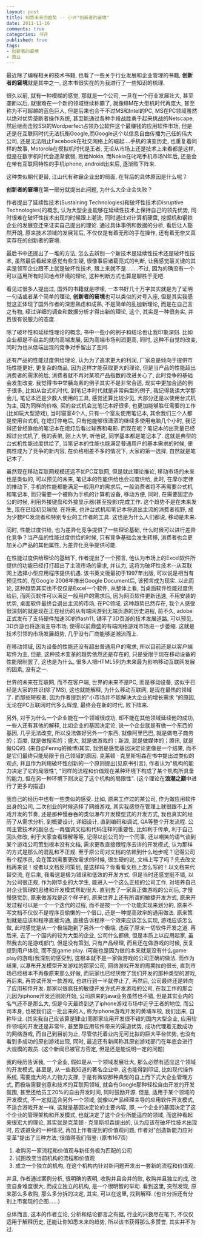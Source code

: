 ```yaml
---
layout: post
title: 知悉未来的趋势 -- 小评"创新者的窘境"
date: 2011-11-16
comments: true
categories: 书评
published: true
tags: 
- 创新者的窘境
- 商业
---
```


最近除了编程相关的技术书籍, 也看了一些关于行业发展和企业管理的书籍, **创新者的窘境**就是其中之一, 这本书很实在的为我进行了一些知识的梳理.  

<!-- more -->
<!-- toc-begin -->
<!-- toc-end -->

很久以前, 就有一种模糊的感觉, 那就是一个公司, 一旦在一个行业发展壮大, 甚至垄断以后, 就很难在一个新的领域继续称霸了, 就像IBM在大型机时代再庞大, 甚至称为不可超越的蓝色巨人, 但是后来也会干不过MS和Intel的PC, MS在PC领域虽然以绝对优势垄断者操作系统, 甚至能通过各种手段战胜勇于起来挑战的Netscape, 然后继而击败SSI的Wordperfect占领办公软件这个最赚钱的应用软件市场, 但是还是在互联网时代无法抗衡Google,而Google这个以信息自由传播为己任的伟大公司, 还是无法阻止Facebook在社交网络上的崛起....手机的演变历史, 也重复着同样的故事, Motorola在模拟机时代是王者, 无论从市场上还是技术上来看都是这样, 但是在数字机时代会逐渐衰弱, 败给Nokia, 而Nokia在叱咤手机市场N年后, 还是会在带有互联网特性的手机iphone, android出来后, 逐渐败下阵来.  

这种类似朝代更替, 江山代有称霸企业出的局面, 在背后的具体原因是什么呢？

**创新者的窘境**在第一部分就提出此问题, 为什么大企业会失败？

作者提出了延续性技术(Sustaining Technologies)和破坏性技术(Disruptive Technologies)的概念, 认为大型企业能够在延续性技术上保持自己的领先优势, 同时很难在破坏性技术出现的时候跟上潮流, 同时通过对计算机硬盘, 挖掘机和钢铁企业的发展变迁来证实自己提出的理论.  通过具体事例和数据的分析, 看后让人豁然开朗, 原来技术领域的发展背后, 不仅仅是有着无形的手在操作, 还有着无奈又真实存在的创新者的窘境.  

最后书中还提出了一堆的方法, 怎么去辨别一个新技术是延续性技术还是破坏性技术, 虽然最后看起来感觉有些生硬, 很像事后诸葛亮式的判断, 让我感觉最关键的其实是领军企业跟不上就是破坏性技术, 跟上来就不是........不过, 因为的确没有一个可以适用所有时间地点环境的理论, 这种判断方式也算是聊胜于无吧.  

看见过很多人提出过, 国外的书籍就是啰嗦, 一本书好几十万字其实就是为了证明一句话或者某个简单的理论, **创新者的窘境**也可以类似的对号入座, 但是其实我感觉这正体现了国外作者的深思熟虑和成熟, 不是简单的乱抛新理论, 而是在自己言之有物, 经过详细的调查和数据分析才得出新的理论, 这个, 其实是一种很务实, 并且很有说服力的态度.  

除了破坏性和延续性理论的概念, 书中一些小的例子和结论也让我印象深刻.  比如企业都是不自主的就向高端发展, 因为高端市场利润更高, 同时, 这种不自觉的改变, 同时为也从低端出现的竞争对手留出了空间.  

还有产品的性能过度供给理论, 认为为了追求更大的利润, 厂家总是倾向于提供市场性能更好, 更复杂的商品, 因为这样才能获取更大的理论, 但是当产品的性能超出消费者的需求的后, 消费者就不再对某项产品指数的改进关心了, 此时竞争的基础会发生改变.  我觉得书中举胰岛素的例子其实不是非常合适, 现实中更加合适的例子很多, 比如从台式机时代, 到笔记本时代就是非常典型的例子, 我记得我读大学那会儿, 笔记本还是少数人使用的工具, 感觉还算比较少见, 大部分还是以使用台式机为主, 因为同样的价格, 买的台式机会比笔记本好很多, 也更加能够胜任需要的工作(比如玩大型游戏), 当时寝室4个人, 只有一个室友使用笔记本, 其余我们三个人都是使用台式机, 在熄灯停电后, 只有他能够很潇洒的继续多使用电脑几个小时, 我记得还曾经靠他的笔记本在熄灯后看过球赛和电影.  而现在呢？笔记本的出货量已经超过台式机了, 我的表弟, 刚上大学, 听他说, 同学基本都是笔记本了.  这就是典型的台式机性能过度供给了, 当笔记本的性能也能满足普通用户的基本需求的时候, 便携性成为了竞争的新内容, 在价格相差不多的情况下,  大家的第一选择, 自然就是笔记本了.  

虽然现在移动互联网规模还远不如PC互联网, 但是就此理论推论, 移动市场的未来也是类似的, 可以预见的未来, 笔记本的性能供给也会过度供给, 此时, 在摩尔定律的推动下, 手机的性能都能满足一般用户的需求后, 一般消费者将不再需要台式机和笔记本, 而只需要一个被称为手机的计算机设备, 移动方便, 同时, 在需要固定办公的时候, 利用外接键盘和外接显示器(甚至投影)完成工作.  这个趋势不是在未来发生, 现在已经初见端倪.  在将来, 也许台式机和笔记本将退出主流的消费者视野, 成为少数PC发烧者和特别专业的工作者的工具.  这也是为什么人们都说, 移动是未来.  

同时, 性能过度供给, 也为差异化竞争提供了一些理论基础, 什么时候可以进行差异化竞争？当产品的性能过度供给的时候, 只有竞争基础会发生转移, 消费者也会更加关心产品的其他属性, 为差异化竞争提供可能.  

在性能过度供给理论的基础下, 作者提出了一个预言, 他认为市场上的Excel软件所提供的功能已经打打超出了主流市场的需求, 并认为, 这将为破坏性技术--从互联网上选择小型应用程序提供机遇.  该书英文版最初于1997年出版, 可以说是相当有预见性的, 在Google 2006年推出Google Document后, 该预言成为现实.  以此而论, 这种趋势其实也不仅仅是Excel一个软件, 从整体上看, 当桌面软件性能过度供给后, 而网页软件可以满足一般用户的需求后, 因为网页软件更新迅速, 不用安装的优势, 桌面软件最终会退出主流的市场, 在PC领域, 这种趋势已然存在, 我个人感受很深刻的就是现在正在经历的从有端网游到无端页游的历史进程, 前不久, adobe正式发布了支持硬件加速3D的flash11, 铺平了3D页游的技术发展道路, 可以预见, 3D页游也将逐渐主导市场, 使得以前鼎盛的有端网络游戏市场进一步萎缩.  这就是技术引领的市场发展趋势, 几乎没有厂商能够逆潮流而上.  

在移动领域, 因为设备的性能还没有超出普通用户的需求, 所以目前还是以客户端软件为主, 但是, 这种技术变革的趋势依然还是存在的, 只是受限于现在移动设备的性能限制罢了, 这也是为什么, 很多人把HTML5列为未来最为影响移动互联网发展的因素, 没有之一.  

世界的未来在互联网, 而不在客户端, 世界的未来不是PC, 而是移动设备, 这似乎已经是大家的共识(除了MS), 这也就能解释, 为什么移动互联网, 是现在最热的领域了.  而那些短视者, 因为作者提到的"小市场并不能解决大企业的增长需求 "的原因, 无论在PC互联网时代多么辉煌, 最终会在新的时代, 败下阵来.  

另外, 对于为什么一个企业能在一个领域很成功, 却不能在其他领域延续他的成功, 一些人还有其他的解释, 比如企业的基因决定论, 说一个企业就是有做一个东西的基因, 几乎无法改变, 所以没法做好另外一个东西, 就像阿里巴巴, 就是做电子商务的；百度, 就是做搜索的；盛大, 就是做游戏的；新浪, 就是做媒体的；腾讯, 就是做QQ的.  (来自@Fenng的微博)其实, 我倒是感觉基因决定论更像是一个结果, 而不是它们最终只能局限于自己领域的原因.  克莱顿 · 克里斯坦森在书中提出过类似的观点, 并且作为利用破坏性创新的一个原则提出(见原书引言), 作者认为"机构的能力决定了它的局限性", "同样的流程和价值观在某种环境下构成了某个机构所具备的能力, 但在另一种环境下则决定了这个机构的局限性".  (这个理论在**浪潮之巅**中进行了更多的描述)

我自己的经历中也有一些类似的感受.  比如, 原来工作过的某公司, 作为做应用软件出身的公司, 二次创业的时候选择了网络游戏, 其实我感觉在管理上就很跟不上游戏开发的节奏, 还是那种慢吞吞的类似瀑布开发模型式的开发方式, 我也真实的经历了从需求分析, 到概要设计, 详细设计, 直到编码和调试, QA等整个开发流程.  公司主管技术的副总也一再强调文档和代码注释的重要性, 比如利于传承, 利于自己回头修改, 利于大家查看理解等等, 记得以前公司的一个同事, 还以嘲笑的语气谈到某个游戏公司策划根本没有文档, 需求更改直接跟程序去讲的开发模式, 认为那样的方式是那么的混乱和不正规.  至于原公司对文档的依赖到什么地步呢？记得公司有个程序员, 会在策划需要更改需求的时候, 很生硬的说, 文档上写了吗？先去改文档再来说！或者以文档反问策划, 是这样吗？你看看文档上怎么写的！以文档来代替交流, 在后来, 我看这是极为错误和低效的开发方式.  但是当时还感觉挺不错, 以为公司很正规, 作为刚毕业的大学生, 能进入一个这么正规的公司工作, 对培养自己对企业管理的思维和开发模式帮助很大.  直到去了一家真正做游戏的公司后, 才慢慢感觉到, 原来做游戏是这个样子的, 原来世界上还有所谓的敏捷开发方式, 原来开发过程可以是一个一个迭代的过程, 而不是按一个一个功能实现来划分的, 原来不写文档不仅仅不是程序员偷懒的一个借口, 还是一种提高效率的通用做法.  原来策划就是应该和程序直接沟通, 直接告诉程序一个效果应该怎么实现, 游戏应该怎么做, 此时感觉是从一个极端跑到了另外一个极端, 违反了原来一切软件开发之道.  再后来, 去了一个国内的较为大型的企业, 公司什么都做, 但是本质上以应用起家, 虽然我去的是游戏部门, 但是没有策划, 只有产品经理, 而且还在做游戏的时候, 反复提到用户体验, 而不是game play.  (可能也是因为做的本来就是没有什么game play的游戏)我深刻的感受到, 这根本就不是一家做游戏的公司正确的做法.  而作为结果, 以瀑布开发模型开发游戏的那家公司, 网络游戏开发的周期拉的很长, 直到市场已经根本不再像原来那么好做, 而玩家也已经厌倦了我们开发的那种类型的游戏, 再后来, 再尝试开发一款游戏, 也进行到一半就停止了, 再然后, 公司最终还是转向了应用软件开发.  那家以很疯狂的敏捷开发方式开发游戏的公司, 在我工作的那会儿因为iphone开发还刚刚开始, 公司原来的java业务虽然也不错, 但是其实业内的名气还不是那么大, 但是今天最终到达了iphone游戏市场中近乎王者的地位, 而公司本身, 也被我们这一批出来的人, 称为iphone游戏开发的黄埔军校, 我们出来, 自称毕业.  (其实我自己应该算是肄业)而那家应用开发很不错的国内大型企业, 应用软件领域的开发还是非常牛, 甚至靠应用软件带来的渠道优势, 成功代理着无数成功的网络游戏, 而自己到目前为止, 尽管依托着业内无可比拟的巨大平台优势, 也没有看到多成功的原创游戏出现, 同时, 最近还有新闻称其原创游戏部门在年底会进行大规模的裁员.  (这个新闻已被官方否定, 但是还是能说明一定的问题)

我的经历告诉我, 一个企业, 假如是从一个领域发展壮大, 那么必然有适应这个领域的开发模式, 甚至是, 从一些我知道的著名企业中, 这也能得到印证, 比如现代操作系统, 需要庞大的人力物力支撑, 于是有微软那种典型的自上而下式大企业管理方式, 而极端需要创意和技术的互联网领域, 就会有Google那种轻松自由开发的开发氛围, 甚至还给员工20%的自由开发时间, 同时鼓励开源.  但是, 适用于某个领域的开发模式, 不一定就适合另外一个领域, 就像以产品经理主导的应用软件开发模式, 不适合游戏开发一样, 这就是基因决定论的主要内容, 即, 一个企业的基因决定了这个企业的管理架构和开发模式, 也就决定了这个企业所能适应的领域, 而这种看起来很宏大的理论, 其实就是克莱顿 · 克里斯坦森提出的, 认为应该在破坏性技术出现时, 应该避免的一种情况, 再加上作者提到的价值观问题, 作者对"创造新能力应对变革"提出了三种方法, 很值得我们借鉴: (原书167页)

1. 收购另一家流程和价值观与新任务极为匹配的公司
2. 试图改变当前机构的流程和价值观
3. 成立一个独立的机构, 在这个机构内针对新问题开发出一套新的流程和价值观.  

并且, 作者通过案例分析, 很明确的表明, 收购并且合并的败, 收购并且独立的成, 改变自身难度很大, 而成立独立的机构, 是一个很明智的举动.  看到这里, 突然发现, 原来那么多收购, 那么多分拆的决定, 其实, 可以在这里, 找到解释.  (也许分拆还有分别上市套现的企图......)

总体而言, 这本的作者立论, 分析和结论都言之有据, 行业的兴衰尽在笔下, 不仅仅适用于解释历史, 还能让你知悉未来的趋势, 所以该书获得那么多赞誉, 其实并不为过.  
